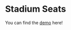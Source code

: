 # Stadium Seats

You can find the [demo](https://www.youtube.com/watch?v=PsTx-6ES2LA&ab_channel=BenyamainYacoob) here!
